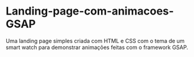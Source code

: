 # Landing-page-com-animacoes-GSAP
Uma landing page simples criada com HTML e CSS com o tema de um smart watch para demonstrar animações feitas com o framework GSAP.
